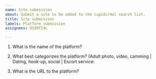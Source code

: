 ```yaml
---
name: Site submission
about: Submit a site to be added to the cupidcr4wl search list.
title: Site submission
labels: Platform submission
assignees: OSINTI4L

---
```


1. What is the name of the platform?

2. What best categorizes the platform?
(Adult photo, video, camming | Dating, hook-up, social | Escort service:

3. What is the URL to the platform?
